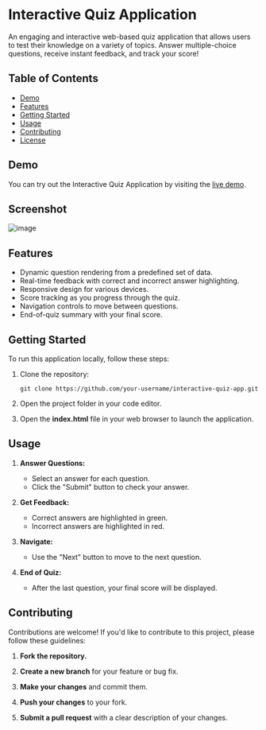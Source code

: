 # Interactive Quiz Application

An engaging and interactive web-based quiz application that allows users to test their knowledge on a variety of topics. Answer multiple-choice questions, receive instant feedback, and track your score!

## Table of Contents
- [Demo](#demo)
- [Features](#features)
- [Getting Started](#getting-started)
- [Usage](#usage)
- [Contributing](#contributing)
- [License](#license)

## Demo

You can try out the Interactive Quiz Application by visiting the [live demo](https://sample-quiz-app-anshuman-crio.netlify.app/).

## Screenshot
![image](https://github.com/anshumansinha18/sampleQuizApp-crio/assets/39727166/ae59ad07-c334-400b-b59d-65c965fc1096)


## Features

- Dynamic question rendering from a predefined set of data.
- Real-time feedback with correct and incorrect answer highlighting.
- Responsive design for various devices.
- Score tracking as you progress through the quiz.
- Navigation controls to move between questions.
- End-of-quiz summary with your final score.

## Getting Started

To run this application locally, follow these steps:

1. Clone the repository:

   ```git clone https://github.com/your-username/interactive-quiz-app.git```

2. Open the project folder in your code editor.
3. Open the **index.html** file in your web browser to launch the application.

## Usage

1. **Answer Questions:**
   - Select an answer for each question.
   - Click the "Submit" button to check your answer.

2. **Get Feedback:**
   - Correct answers are highlighted in green.
   - Incorrect answers are highlighted in red.

3. **Navigate:**
   - Use the "Next" button to move to the next question.

4. **End of Quiz:**
   - After the last question, your final score will be displayed.

## Contributing

Contributions are welcome! If you'd like to contribute to this project, please follow these guidelines:

1. **Fork the repository.**

2. **Create a new branch** for your feature or bug fix.

3. **Make your changes** and commit them.

4. **Push your changes** to your fork.

5. **Submit a pull request** with a clear description of your changes.

